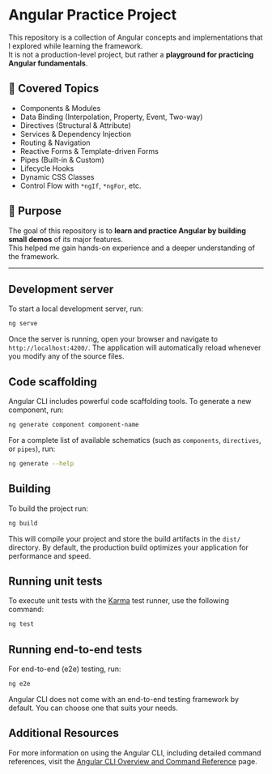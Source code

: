 # Angular Practice Project

This repository is a collection of Angular concepts and implementations that I explored while learning the framework.  
It is not a production-level project, but rather a **playground for practicing Angular fundamentals**.

## 📌 Covered Topics
- Components & Modules
- Data Binding (Interpolation, Property, Event, Two-way)
- Directives (Structural & Attribute)
- Services & Dependency Injection
- Routing & Navigation
- Reactive Forms & Template-driven Forms
- Pipes (Built-in & Custom)
- Lifecycle Hooks
- Dynamic CSS Classes
- Control Flow with `*ngIf`, `*ngFor`, etc.

## 🚀 Purpose
The goal of this repository is to **learn and practice Angular by building small demos** of its major features.  
This helped me gain hands-on experience and a deeper understanding of the framework.

---


## Development server

To start a local development server, run:

```bash
ng serve
```

Once the server is running, open your browser and navigate to `http://localhost:4200/`. The application will automatically reload whenever you modify any of the source files.

## Code scaffolding

Angular CLI includes powerful code scaffolding tools. To generate a new component, run:

```bash
ng generate component component-name
```

For a complete list of available schematics (such as `components`, `directives`, or `pipes`), run:

```bash
ng generate --help
```

## Building

To build the project run:

```bash
ng build
```

This will compile your project and store the build artifacts in the `dist/` directory. By default, the production build optimizes your application for performance and speed.

## Running unit tests

To execute unit tests with the [Karma](https://karma-runner.github.io) test runner, use the following command:

```bash
ng test
```

## Running end-to-end tests

For end-to-end (e2e) testing, run:

```bash
ng e2e
```

Angular CLI does not come with an end-to-end testing framework by default. You can choose one that suits your needs.

## Additional Resources

For more information on using the Angular CLI, including detailed command references, visit the [Angular CLI Overview and Command Reference](https://angular.dev/tools/cli) page.
